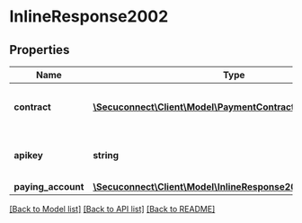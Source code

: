 # InlineResponse2002

## Properties
Name | Type | Description | Notes
------------ | ------------- | ------------- | -------------
**contract** | [**\Secuconnect\Client\Model\PaymentContractsProductModel**](PaymentContractsProductModel.md) | The payment contract object | [optional] 
**apikey** | **string** | Returns the apikey of the created merchant | [optional] 
**paying_account** | [**\Secuconnect\Client\Model\InlineResponse2002PayingAccount**](InlineResponse2002PayingAccount.md) |  | [optional] 

[[Back to Model list]](../README.md#documentation-for-models) [[Back to API list]](../README.md#documentation-for-api-endpoints) [[Back to README]](../README.md)


